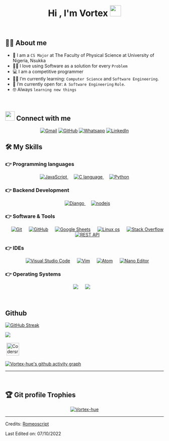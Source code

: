 <h1 align="center">Hi , I'm Vortex <img src="https://media.giphy.com/media/hvRJCLFzcasrR4ia7z/giphy.gif" width="35"></h1>


<br>


## :sassy_man:  About me
- :school: I am a `CS Major` at The Faculty of Physical Science at University of Nigeria, Nsukka
- :technologist: I love using Software as a solution for every `Problem`
- :computer: I am a competitive programmer 
- :student: I’m currently learning: `Computer Science` and `Software Engineering`.
- :thinking: I’m currently open for: `A Software Engineering` `Role`.
- :nerd_face: Always `learning new things`

<br>

## <img src="https://media.giphy.com/media/iY8CRBdQXODJSCERIr/giphy.gif" width="30px"> Connect with me
<p align="center">
	<a href="mailto:benjaminparish6@gmail.com"><img img src="https://img.shields.io/badge/gmail-%23EA4335.svg?style=plastic&logo=gmail&logoColor=white" alt="Gmail"/></a>
	<a href="https://github.com/vortex-hue"><img src="https://img.shields.io/badge/github-%23181717.svg?style=plastic&logo=github&logoColor=white" alt="GitHub"/></a>
	<a href="https://wa.me/+2348115333313"><img src="https://img.shields.io/badge/whatsapp-%2325D366.svg?style=plastic&logo=whatsapp&logoColor=white" alt="Whatsapp"/></a>
	<a href="https://www.linkedin.com/in/peter-ani-642a5722a//"><img src="https://img.shields.io/badge/linkedin-%230A66C2.svg?style=plastic&logo=linkedin&logoColor=white" alt="LinkedIn"/></a>
</p>




## 🛠️ My Skills

### 👉 Programming languages

<p align="center"> 
  <a href="https://developer.mozilla.org/en-US/docs/Web/JavaScript" target="_blank"> 
     <img alt="JavaScript" src="https://img.shields.io/badge/JavaScript%20-%23F7DF1E.svg?style=plastic&logo=javascript&logoColor=black">
   </a>
  &emsp;
  <a href="https://www.cprogramming.com" target="_blank"> 
    <img alt="C language" src="https://img.shields.io/badge/c-%23007396.svg?style=plastic&logo=c&logoColor=white">
  </a>
  &emsp;
   <a href="https://www.python.org" target="_blank">
    <img alt="Python" src="https://img.shields.io/badge/Python%20-%2314354C.svg?style=plastic&logo=python&logoColor=white">
  </a>
</p>

### 👉 Backend Development
<p align="center"> 
  &emsp; 
  <a href="https://www.w3.org/django/" target="_blank"> 
   <img alt="Django" src="https://img.shields.io/badge/DJANGO%20-%23E34F26.svg?style=plastic&logo=django&logoColor=white">
  </a>   
  &emsp;
  <a href="https://www.w3schools.com/nodejs/" target="_blank">
    <img alt="nodejs" src="https://img.shields.io/badge/NODEJS%20-%231572B6.svg?style=plastic&logo=nodejs&logoColor=white">
  </a> 
</p>

 ### 👉 Software & Tools
 
<p align="center">
  &emsp;
    <a href="#"><img alt="Git" src="https://img.shields.io/badge/Git%20-%23F05033.svg?style=plastic&logo=git&logoColor=white"></a>
  &emsp;
    <a href="#"><img alt="GitHub" src="https://img.shields.io/badge/github-%23181717.svg?style=plastic&logo=github&logoColor=white"></a>
  &emsp;
    <a href="#"><img alt="Google Sheets" src="https://img.shields.io/badge/Google%20Sheets%20-%2334A853.svg?style=plastic&logo=google%20sheets&logoColor=white"></a>
  &emsp;
    <a href="#"><img alt="Linux os" src="https://img.shields.io/badge/Ubuntu-E95420?style=plastic&logo=ubuntu&logoColor=white"></a>
  &emsp;
    <a href="#"><img alt="Stack Overflow" src="https://img.shields.io/badge/-Stack%20Overflow-FE7A16?style=plastic&logo=stack-overflow&logoColor=white"></a>
  &emsp;
    <a href="#"><img alt="REST API" img src="https://img.shields.io/badge/rest-%23000000.svg?style=plastic&logo=rest&logoColor=white"></a>
</p>

 ### 👉 IDEs
 
<p align="center">
  &emsp;
    <a href="#"><img alt="Visual Studio Code" src="https://img.shields.io/badge/Visual%20Studio%20Code-0078d7.svg?style=plastic&logo=visual-studio-code&logoColor=white"></a>
  &emsp;
    <a href="#"><img alt="Vim" src="https://img.shields.io/badge/vim-%23000000.svg?style=plastic&logo=vim&logoColor=white" /></a>
  &emsp;
    <a href="#"><img alt="Atom" src="https://img.shields.io/badge/atom-%2366595C.svg?&style=plastic&logo=atom&logoColor=white" /></a>
  &emsp;
    <a href="#"><img alt="Nano Editor" src="https://img.shields.io/badge/nano%20ide-%232C2255.svg?&style=plastic&logo=nano%20ide&logoColor=white" /></a>
</p>

 ### 👉 Operating Systems
 
<p align="center">
    <a href="#"><img src="https://img.shields.io/badge/Ubuntu-E95420?style=plastic&logo=ubuntu&logoColor=white"></a>
  &emsp;
    <a href="#"><img src="https://img.shields.io/badge/Windows-0078D6?style=plastic&logo=windows&logoColor=white"></a>
  &emsp;
</p>

<br/>

## Github 

[![GitHub Streak](https://github-readme-streak-stats.herokuapp.com/?user=vortex-hue&theme=dark)](https://git.io/streak-stats)

![](https://komarev.com/ghpvc/?username=vortex-hue&color=green)

<img src="https://cr-ss-service.azurewebsites.net/api/ScreenShot?widget=summary&username=vortex-hue&badges=2&show-avatar=false&style=--header-bg-color:%23000;--border-radius:10px" alt="Codersrank" height="40" style="vertical-align:top; margin:4px">

[![Vortex-hue's github activity graph](https://activity-graph.herokuapp.com/graph?username=vortex-hue&theme=dracula)](https://github.com/vortex-hue/github-readme-activity-graph)

----
<br/>

## :trophy: Git profile Trophies

<p align="center"> <a href="https://github.com/vortex-hue-ma/github-profile-trophy"><img src="https://github-profile-trophy.vercel.app/?username=vortex-hue&layout=compact&theme=algolia" alt="Vortex-hue" /></a> </p>

-----
Credits: [Romeoscript](https://github.com/romeoscript)

Last Edited on: 07/10/2022
